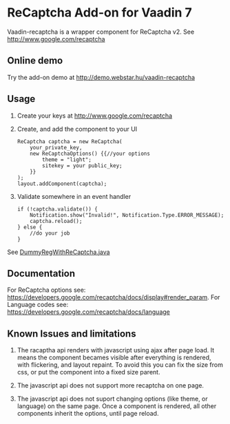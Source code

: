 # ReCaptcha Add-on for Vaadin 7

Vaadin-recaptcha is a wrapper component for ReCaptcha v2.
See http://www.google.com/recaptcha

## Online demo

Try the add-on demo at http://demo.webstar.hu/vaadin-recaptcha

## Usage

1. Create your keys at http://www.google.com/recaptcha

2. Create, and add the component to your UI
    ```
    ReCaptcha captcha = new ReCaptcha(
        your_private_key,
        new ReCaptchaOptions() {{//your options
            theme = "light";
            sitekey = your public_key;
        }}
    );
    layout.addComponent(captcha);
    ```

3. Validate somewhere in an event handler
    ```
    if (!captcha.validate()) {
        Notification.show("Invalid!", Notification.Type.ERROR_MESSAGE);
        captcha.reload();
    } else {
        //do your job
    }
    ```

See [DummyRegWithReCaptcha.java](vaadin-recaptcha-demo/src/main/java/com/wcs/wcslib/vaadin/widget/recaptcha/demo/DummyRegWithReCaptcha.java)

## Documentation

For ReCaptcha options see: https://developers.google.com/recaptcha/docs/display#render_param.
For Language codes see: https://developers.google.com/recaptcha/docs/language

## Known Issues and limitations

1. The racaptha api renders with javascript using ajax after page load. It means the component becames visible after everything is rendered, with flickering, and layout repaint. To avoid this you can fix the size from css, or put the component into a fixed size parent.

2. The javascript api does not support more recaptcha on one page.

3. The javascript api does not suport changing options (like theme, or language) on the same page. Once a component is rendered, all other components inherit the options, until page reload.
